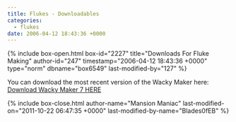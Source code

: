 ```yaml
---
title: Flukes - Downloadables
categories:
  - flukes
date: 2006-04-12 18:43:36 +0000
---
```

{% include box-open.html box-id="2227" title="Downloads For Fluke Making" author-id="247" timestamp="2006-04-12 18:43:36 +0000" type="norm" dbname="box6549" last-modified-by="127" %}
<p>
You can download the most recent version of the Wacky Maker here: <a href="http://classic.fobby.net/flukes/downloads/WM7.zip">Download Wacky Maker 7 HERE </a>
</p>
{% include box-close.html author-name="Mansion Maniac" last-modified-on="2011-10-22 06:47:35 +0000" last-modified-by-name="Blades0fEB" %}
